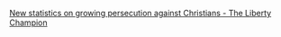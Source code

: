 [New statistics on growing persecution against Christians - The Liberty Champion ](https://qi.tc/qi/110098)